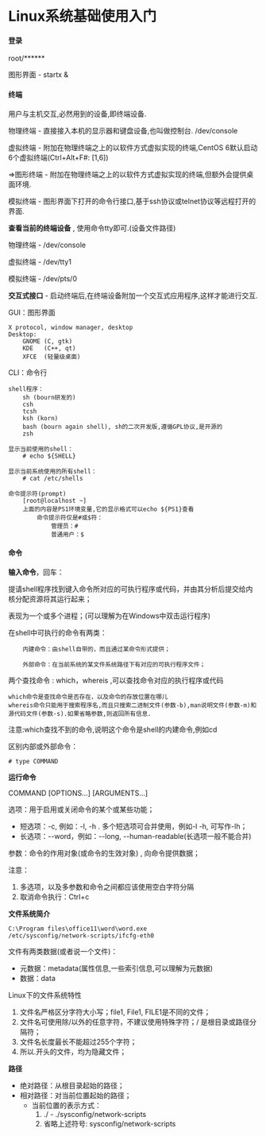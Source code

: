 # Linux系统基础使用入门

#### 登录

root/\*\*\*\*\*\*

图形界面 - startx &

#### 终端

用户与主机交互,必然用到的设备,即终端设备.

物理终端 - 直接接入本机的显示器和键盘设备,也叫做控制台. /dev/console

虚拟终端 - 附加在物理终端之上的以软件方式虚拟实现的终端,CentOS 6默认启动6个虚拟终端\(Ctrl+Alt+F\#: \[1,6\]\)

=&gt;图形终端 - 附加在物理终端之上的以软件方式虚拟实现的终端,但额外会提供桌面环境.

模拟终端 - 图形界面下打开的命令行接口,基于ssh协议或telnet协议等远程打开的界面.

**查看当前的终端设备** , 使用命令tty即可.\(设备文件路径\)

物理终端 - /dev/console

虚拟终端 - /dev/tty1

模拟终端 - /dev/pts/0

**交互式接口** - 启动终端后,在终端设备附加一个交互式应用程序,这样才能进行交互.

GUI：图形界面

```
X protocol, window manager, desktop
Desktop:
    GNOME (C, gtk)
    KDE   (C++, qt)
    XFCE  (轻量级桌面)
```

CLI：命令行

```
shell程序：
    sh (bourn研发的)
    csh 
    tcsh
    ksh (korn)
    bash (bourn again shell), sh的二次开发版,遵循GPL协议,是开源的
    zsh 

显示当前使用的shell：
    # echo ${SHELL}

显示当前系统使用的所有shell：
    # cat /etc/shells

命令提示符(prompt)
    [root@localhost ~]
    上面的内容是PS1环境变量,它的显示格式可以echo ${PS1}查看
        命令提示符仅是#或$符：
            管理员：#
            普通用户：$
```

#### 命令

**输入命令**，回车：

提请shell程序找到键入命令所对应的可执行程序或代码，并由其分析后提交给内核分配资源将其运行起来；

表现为一个或多个进程；\(可以理解为在Windows中双击运行程序\)

在shell中可执行的命令有两类：

```
    内建命令：由shell自带的，而且通过某命令形式提供；

    外部命令：在当前系统的某文件系统路径下有对应的可执行程序文件；
```

两个查找命令 : which，whereis ,可以查找命令对应的执行程序或代码

```
which命令是查找命令是否存在，以及命令的存放位置在哪儿
whereis命令只能用于搜索程序名,而且只搜索二进制文件(参数-b),man说明文件(参数-m)和源代码文件(参数-s).如果省略参数,则返回所有信息.
```

注意:which查找不到的命令,说明这个命令是shell的内建命令,例如cd

区别内部或外部命令：

```
# type COMMAND
```

**运行命令**

COMMAND \[OPTIONS...\] \[ARGUMENTS...\]

选项：用于启用或关闭命令的某个或某些功能；

* 短选项：-c, 例如：-l, -h . 多个短选项可合并使用，例如-l -h, 可写作-lh；
* 长选项：--word，例如：--long, --human-readable\(长选项一般不能合并\)

参数：命令的作用对象\(或命令的生效对象\) , 向命令提供数据；

注意：

1. 多选项，以及多参数和命令之间都应该使用空白字符分隔
2. 取消命令执行：Ctrl+c

**文件系统简介**

```
C:\Program files\office11\word\word.exe
/etc/sysconfig/network-scripts/ifcfg-eth0
```

文件有两类数据\(或者说一个文件\)：

* 元数据：metadata\(属性信息,一些索引信息,可以理解为元数据\)
* 数据：data

Linux下的文件系统特性

1. 文件名严格区分字符大小写；file1, File1, FILE1是不同的文件；
2. 文件名可使用除/以外的任意字符，不建议使用特殊字符；/ 是根目录或路径分隔符；
3. 文件名长度最长不能超过255个字符；
4. 所以.开头的文件，均为隐藏文件；

**路径**

* 绝对路径：从根目录起始的路径；
* 相对路径：对当前位置起始的路径；
  * 当前位置的表示方式：
    1. ./ - ./sysconfig/network-scripts
    2. 省略上述符号: sysconfig/network-scripts



